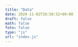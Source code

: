 ```yaml
---
title: "Data"
date: 2020-11-02T20:50:52+09:00
draft: false
math: false
foto: false
type: "js"
url: "index.js"
---
```


